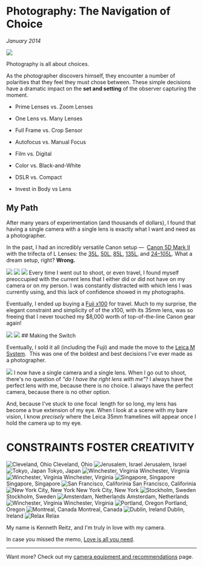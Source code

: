 # Photography: The Navigation of Choice
*January 2014*





![](https://images.squarespace-cdn.com/content/v1/665498111876725f7613f1e6/1719666486042-POGZDVGRXM9805E0DLOI/63776-img.jpg)

Photography is all about choices. 

 As the photographer discovers himself, they encounter a number of polarities that they feel they must chose between. These simple decisions have a dramatic impact on the **set and setting** of the observer capturing the moment. 

 * Prime Lenses vs. Zoom Lenses
* One Lens vs. Many Lenses
* Full Frame vs. Crop Sensor
* Autofocus vs. Manual Focus

 * Film vs. Digital
* Color vs. Black\-and\-White
* DSLR vs. Compact
* Invest in Body vs Lens

 ## My Path

 After many years of experimentation (and thousands of dollars), I found that having a single camera with a single lens is exactly what I want and need as a photographer. 

 In the past, I had an incredibly versatile Canon setup —  [Canon 5D Mark II](http://www.amazon.com/gp/product/B001G5ZTLS/ref=as_li_tl?ie=UTF8&camp=1789&creative=390957&creativeASIN=B001G5ZTLS&linkCode=as2&tag=bookforkind-20&linkId=OUBKTJDCBCZA47KQ) with the trifecta of L Lenses: the [35L](http://www.amazon.com/gp/product/B00009R6WY/ref=as_li_tl?ie=UTF8&camp=1789&creative=390957&creativeASIN=B00009R6WY&linkCode=as2&tag=bookforkind-20&linkId=RWMXBWTEYL7YEB6W), [50L](http://www.amazon.com/gp/product/B000I1YIDQ/ref=as_li_tl?ie=UTF8&camp=1789&creative=390957&creativeASIN=B000I1YIDQ&linkCode=as2&tag=bookforkind-20&linkId=TTHH5UUTOELSVBA4), [85L](http://www.amazon.com/gp/product/B000EW9Y4M/ref=as_li_tl?ie=UTF8&camp=1789&creative=390957&creativeASIN=B000EW9Y4M&linkCode=as2&tag=bookforkind-20&linkId=M265KCBSQFSFN6WE), [135L](http://www.amazon.com/gp/product/B000053HC5/ref=as_li_tl?ie=UTF8&camp=1789&creative=390957&creativeASIN=B000053HC5&linkCode=as2&tag=bookforkind-20&linkId=ZDV6FEGAQTR4QJ4W), and [24–105L](http://www.amazon.com/gp/product/B000AZ57M6/ref=as_li_tl?ie=UTF8&camp=1789&creative=390957&creativeASIN=B000AZ57M6&linkCode=as2&tag=bookforkind-20&linkId=CCT6JUSC6RBDUQEI). What a dream setup, right? **Wrong.**

  ![](http://images.squarespace-cdn.com/content/v1/665498111876725f7613f1e6/1719666494810-RD2K3SM9FXJMA3D0EK1T/86ad0-59f7a-image-asset.jpeg)    ![](http://images.squarespace-cdn.com/content/v1/665498111876725f7613f1e6/1719666511220-GRKAVV4C6W8B2EDEU5UV/c2436-575ee-image-asset.jpeg)    ![](http://images.squarespace-cdn.com/content/v1/665498111876725f7613f1e6/1719666512513-3BTS16NFLRVF7WGPU12D/c79a0-eee49-image-asset.jpeg)   Every time I went out to shoot, or even travel, I found myself preoccupied with the current lens that I either did or did not have on my camera or on my person. I was constantly distracted with which lens I was currently using, and this lack of confidence showed in my photographs. 

 Eventually, I ended up buying a [Fuji x100](http://www.amazon.com/gp/product/B0043RS864/ref=as_li_tl?ie=UTF8&camp=1789&creative=390957&creativeASIN=B0043RS864&linkCode=as2&tag=bookforkind-20&linkId=UQYDVYXSIXB5S2FU) for travel. Much to my surprise, the elegant constraint and simplicity of of the x100, with its 35mm lens, was so freeing that I never touched my $8,000 worth of top\-of\-the\-line Canon gear again! 

  ![](http://images.squarespace-cdn.com/content/v1/665498111876725f7613f1e6/1719666528231-22X6MYQHX4OMW85YFFL9/fa987-c67b9-image-asset.jpeg)    ![](http://images.squarespace-cdn.com/content/v1/665498111876725f7613f1e6/1719666514996-S3FJZIUAWWAFJCX9G9T3/ce08f-df9a7-image-asset.jpeg)   ## Making the Switch

 Eventually, I sold it all (including the Fuji) and made the move to the [Leica M System](/camera-equipment).  This was one of the boldest and best decisions I've ever made as a photographer. 

  ![](http://images.squarespace-cdn.com/content/v1/665498111876725f7613f1e6/1719666490504-13CK1UY5ORGUWI39X7QA/7a565-be0cd-image-asset.jpeg)   I now have a single camera and a single lens. When I go out to shoot, there's no question of *"do I have the right lens with me"*? I always have the perfect lens with me, because there is no choice. I always have the perfect camera, because there is no other option. 

 And, because I've stuck to one focal  length for so long, my lens has become a true extension of my eye. When I look at a scene with my bare vision, I know *precisely* where the Leica 35mm framelines will appear once I hold the camera up to my eye. 

 #

 # CONSTRAINTS FOSTER CREATIVITY



 ![Cleveland, Ohio](http://images.squarespace-cdn.com/content/v1/665498111876725f7613f1e6/1719666459408-DZGR6RCKTIPXH6147UJ5/0262f-e0d82-img_0193_2.jpg)   Cleveland, Ohio   ![Jerusalem, Israel](http://images.squarespace-cdn.com/content/v1/665498111876725f7613f1e6/1719666509228-7M3SF82FWI71PYOFT49K/bd5cf-0ed71-img_0147_2.jpg)   Jerusalem, Israel   ![Tokyo, Japan](http://images.squarespace-cdn.com/content/v1/665498111876725f7613f1e6/1719666516843-58OLMP5P07PY6FCSGPUU/d25c1-83707-image-asset.jpeg)   Tokyo, Japan   ![Winchester, Virginia](http://images.squarespace-cdn.com/content/v1/665498111876725f7613f1e6/1719666501601-HDSBEL5K6DYO2KWXEL7X/a4122-a0460-l1006054.jpg)   Winchester, Virginia   ![Winchester, Virginia](http://images.squarespace-cdn.com/content/v1/665498111876725f7613f1e6/1719666526156-QXEDWYKOOF0QE7BDOFW1/f268e-543f1-img_0008_2.jpg)   Winchester, Virginia   ![Singapore, Singapore](http://images.squarespace-cdn.com/content/v1/665498111876725f7613f1e6/1719666518112-1351YKR9OYZEXGRTLGG4/d9d7b-2648b-l1004499.jpg)   Singapore, Singapore   ![San Francisco, Califorinia](http://images.squarespace-cdn.com/content/v1/665498111876725f7613f1e6/1719666525803-6540IOKTNZU5OQL4T269/f1418-a5989-l1004846.jpg)   San Francisco, Califorinia   ![New York City, New York](http://images.squarespace-cdn.com/content/v1/665498111876725f7613f1e6/1719666484602-KGFARVYJWBLFRJYJ2QHL/5d8d6-43b0f-l1004280.jpg)   New York City, New York   ![Stockholm, Sweden](http://images.squarespace-cdn.com/content/v1/665498111876725f7613f1e6/1719666472913-XVT3RNIEGPVFS92AJKI0/2b90c-e458e-l1003978.jpg)   Stockholm, Sweden   ![Amsterdam, Netherlands](http://images.squarespace-cdn.com/content/v1/665498111876725f7613f1e6/1719666473011-CKXO5O2Z9EWLKL1YAXRU/2c104-5498a-dscf3891.jpg)   Amsterdam, Netherlands   ![Winchester, Virginia](http://images.squarespace-cdn.com/content/v1/665498111876725f7613f1e6/1719666525466-XIATA54V29BH4QGLO1ZN/ef9b5-cdb53-l1004164.jpg)   Winchester, Virginia   ![Portland, Oregon](http://images.squarespace-cdn.com/content/v1/665498111876725f7613f1e6/1719666529609-EEUXY7Z771812I1PKK41/fccd6-50872-dscf3874.jpg)   Portland, Oregon   ![Montreal, Canada](http://images.squarespace-cdn.com/content/v1/665498111876725f7613f1e6/1719666494403-WAR9J3VWTW57T78JDKAX/85ef5-e6ca3-dscf3279.jpg)   Montreal, Canada   ![Dublin, Ireland](http://images.squarespace-cdn.com/content/v1/665498111876725f7613f1e6/1719666507873-J3XOR29X6AVQ9VOYU8L9/b9bf0-c80b0-l1021273.jpg)   Dublin, Ireland   ![Relax](http://images.squarespace-cdn.com/content/v1/665498111876725f7613f1e6/1719666481696-ZEGBGP2GLP6D171K3CGE/59947-2b49d-65df4005-419e-4969-8945-0b29e978234b.jpeg)   Relax

 My name is Kenneth Reitz, and I'm truly in love with my camera.

 In case you missed the memo, [Love is all you need](/essays/all-about-love). 



---

 Want more? Check out my [camera equipment and recommendations](/camera-equipment) page.
